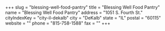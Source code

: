 +++
slug = "blessing-well-food-pantry"
title = "Blessing Well Food Pantry"
name = "Blessing Well Food Pantry"
address = "1051 S. Fourth St."
cityIndexKey = "city-il-dekalb"
city = "DeKalb"
state = "IL"
postal = "60115"
website = ""
phone = "815-758-1588"
fax = ""
+++
